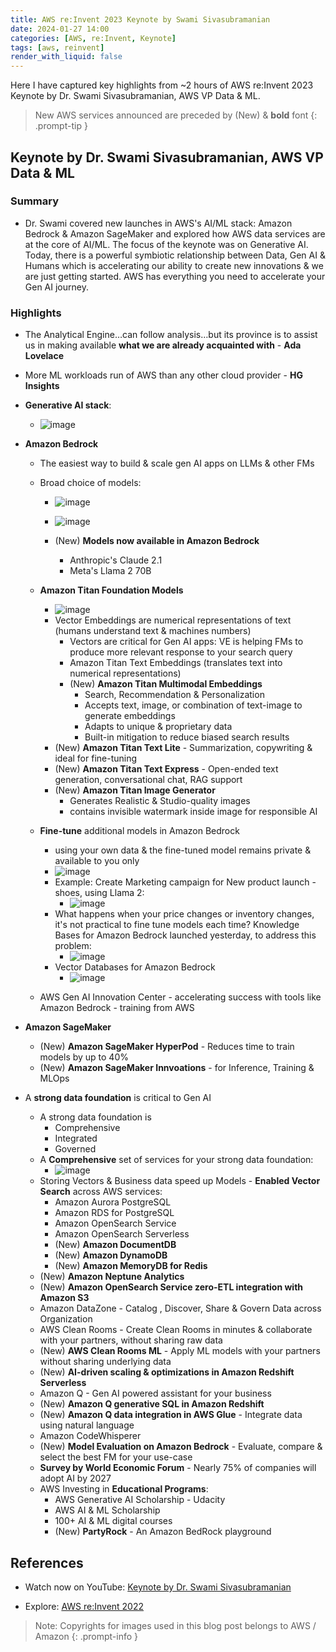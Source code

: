 ```yaml
---
title: AWS re:Invent 2023 Keynote by Swami Sivasubramanian
date: 2024-01-27 14:00
categories: [AWS, re:Invent, Keynote]
tags: [aws, reinvent]
render_with_liquid: false
---
```


Here I have captured key highlights from ~2 hours of AWS re:Invent 2023 Keynote by Dr. Swami Sivasubramanian, AWS VP Data &amp; ML. 

> New AWS services announced are preceded by (New) &amp; **bold** font
{: .prompt-tip }

## Keynote by Dr. Swami Sivasubramanian, AWS VP Data &amp; ML

### Summary

-  Dr. Swami covered new launches in AWS's AI/ML stack: Amazon Bedrock & Amazon SageMaker and explored how AWS data services are at the core of AI/ML. The focus of the keynote was on Generative AI. Today, there is a powerful symbiotic relationship between Data, Gen AI & Humans which is accelerating our ability to create new innovations & we are just getting started. AWS has everything you need to accelerate your Gen AI journey.

### Highlights

- The Analytical Engine…can follow analysis…but its province is to assist us in making available **what we are already acquainted with** -  **Ada Lovelace**
- More ML workloads run of AWS than any other cloud provider - **HG Insights**
- **Generative AI stack**:
    - ![image](/assets/img/posts/2024-01-27-aws-reinvent-2023-keynote-swami-sivasubramanian/gen-ai-stack.png)

- **Amazon Bedrock**
    - The easiest way to build & scale gen AI apps on LLMs & other FMs
    - Broad choice of models:
        - ![image](/assets/img/posts/2024-01-27-aws-reinvent-2023-keynote-swami-sivasubramanian/amazon-bedrock-1.png)
        
        - ![image](/assets/img/posts/2024-01-27-aws-reinvent-2023-keynote-swami-sivasubramanian/amazon-bedrock-2.png)
        
        - (New) **Models now available in Amazon Bedrock**
            - Anthropic's Claude 2.1
            - Meta's Llama 2 70B
        
    - **Amazon Titan Foundation Models**
        - ![image](/assets/img/posts/2024-01-27-aws-reinvent-2023-keynote-swami-sivasubramanian/amazon-titan.fms.png)
        - Vector Embeddings are numerical representations of text (humans understand text & machines numbers)
            - Vectors are critical for Gen AI apps: VE is helping FMs to produce more relevant response to your search query
            - Amazon Titan Text Embeddings (translates text into numerical representations)
            - (New) **Amazon Titan Multimodal Embeddings**
                - Search, Recommendation & Personalization
                - Accepts text, image, or combination of text-image to generate embeddings
                - Adapts to unique & proprietary data
                - Built-in mitigation to reduce biased search results
        - (New) **Amazon Titan Text Lite** - Summarization, copywriting & ideal for fine-tuning
        - (New) **Amazon Titan Text Express** - Open-ended text generation, conversational chat, RAG support
        - (New) **Amazon Titan Image Generator**
            - Generates Realistic & Studio-quality images 
            - contains invisible watermark inside image for responsible AI
    
    - **Fine-tune** additional models in Amazon Bedrock
        - using your own data & the fine-tuned model remains private & available to you only
        - ![image](/assets/img/posts/2024-01-27-aws-reinvent-2023-keynote-swami-sivasubramanian/amazon-bedrock-fine-tuning.png)
        - Example: Create Marketing campaign for New product launch - shoes, using Llama 2:
            - ![image](/assets/img/posts/2024-01-27-aws-reinvent-2023-keynote-swami-sivasubramanian/amazon-bedrock-fine-tuning-example.png)
        - What happens when your price changes or inventory changes, it's not practical to fine tune models each time? Knowledge Bases for Amazon Bedrock launched yesterday, to address this problem:
            - ![image](/assets/img/posts/2024-01-27-aws-reinvent-2023-keynote-swami-sivasubramanian/amazon-bedrock-knowledge-bases.png)
        - Vector Databases for Amazon Bedrock
            - ![image](/assets/img/posts/2024-01-27-aws-reinvent-2023-keynote-swami-sivasubramanian/amazon-bedrock-vector-dbs.png)
    
    - AWS Gen AI Innovation Center - accelerating success with tools like Amazon Bedrock - training from AWS

- **Amazon SageMaker**
    - (New) **Amazon SageMaker HyperPod** - Reduces time to train models by up to 40%
    - (New) **Amazon SageMaker Innvoations** - for Inference, Training & MLOps

- A **strong data foundation** is critical to Gen AI
    - A strong data foundation is
        - Comprehensive
        - Integrated
        - Governed
    - A **Comprehensive** set of services for your strong data foundation:
        - ![image](/assets/img/posts/2024-01-27-aws-reinvent-2023-keynote-swami-sivasubramanian/aws-data-services.png)
    - Storing Vectors & Business data speed up Models - **Enabled Vector Search** across AWS services:
        - Amazon Aurora PostgreSQL
        - Amazon RDS for PostgreSQL
        - Amazon OpenSearch Service
        - Amazon OpenSearch Serverless
        - (New) **Amazon DocumentDB**
        - (New) **Amazon DynamoDB**
        - (New) **Amazon MemoryDB for Redis**
    - (New) **Amazon Neptune Analytics**
    - (New) **Amazon OpenSearch Service zero-ETL integration with Amazon S3**
    - Amazon DataZone - Catalog , Discover, Share & Govern Data across Organization
    - AWS Clean Rooms - Create Clean Rooms in minutes & collaborate with your partners, without sharing raw data
    - (New) **AWS Clean Rooms ML** - Apply ML models with your partners without sharing underlying data
    - (New) **AI-driven scaling & optimizations in Amazon Redshift Serverless**
    - Amazon Q - Gen AI powered assistant for your business
    - (New) **Amazon Q generative SQL in Amazon Redshift**
    - (New) **Amazon Q data integration in AWS Glue** - Integrate data using natural language
    - Amazon CodeWhisperer
    - (New) **Model Evaluation on Amazon Bedrock** - Evaluate, compare & select the best FM for your use-case
    - **Survey by World Economic Forum** - Nearly 75% of companies will adopt AI by 2027 
    - AWS Investing in **Educational Programs**:
        - AWS Generative AI Scholarship - Udacity
        - AWS AI & ML Scholarship
        - 100+ AI & ML digital courses
        - (New) **PartyRock** - An Amazon BedRock playground 


## References

- Watch now on YouTube: <a href="https://www.youtube.com/watch?v=8clH7cbnIQw" target="_blank">Keynote by Dr. Swami Sivasubramanian</a>

- Explore: <a href="https://reinvent.awsevents.com/keynotes/?trk=direct" target="_blank">AWS re:Invent 2022</a>

> Note: Copyrights for images used in this blog post belongs to AWS / Amazon
{: .prompt-info }
